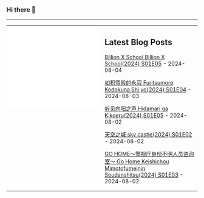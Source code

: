 ### Hi there 👋

<!--
**etng/etng** is a ✨ _special_ ✨ repository because its `README.md` (this file) appears on your GitHub profile.

Here are some ideas to get you started:

- 🔭 I’m currently working on ...
- 🌱 I’m currently learning ...
- 👯 I’m looking to collaborate on ...
- 🤔 I’m looking for help with ...
- 💬 Ask me about ...
- 📫 How to reach me: ...
- 😄 Pronouns: ...
- ⚡ Fun fact: ...
-->


---

<table>
<tr>
<td valign="top" width="50%">
<img src="metrics.svg" alt="Metric" />
</td>
<td valign="top" width="50%">

## Latest Blog Posts
<!-- blog start -->
[Billion X School Billion X School(2024) S01E05](http://www.fanxinzhui.com/rr/2574#S01E05) - 2024-08-04

[如积雪般的永寂 Furitsumore Kodokuna Shi yo(2024) S01E04](http://www.fanxinzhui.com/rr/2576#S01E04) - 2024-08-03

[听见向阳之声 Hidamari ga Kikoeru(2024) S01E05](http://www.fanxinzhui.com/rr/2573#S01E05) - 2024-08-02

[天空之城 sky castle(2024) S01E02](http://www.fanxinzhui.com/rr/2583#S01E02) - 2024-08-02

[GO HOME～警视厅身份不明人员咨询室～ Go Home Keishichou Mimotofumeinin Soudanshitsu(2024) S01E03](http://www.fanxinzhui.com/rr/2580#S01E03) - 2024-08-02
<!-- blog end -->

</td></tr></table>

